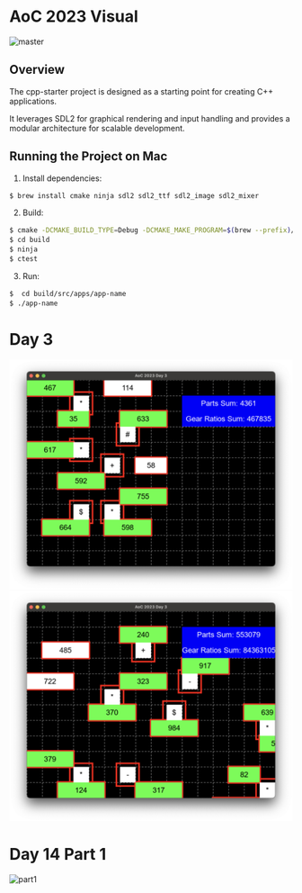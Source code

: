 # AoC 2023 Visual

![master](https://github.com/developer239/cpp-starter/actions/workflows/ci.yml/badge.svg)

## Overview

The cpp-starter project is designed as a starting point for creating C++ applications.

It leverages SDL2 for graphical rendering and input handling and provides a modular architecture for
scalable development.

## Running the Project on Mac

1) Install dependencies:

```bash
$ brew install cmake ninja sdl2 sdl2_ttf sdl2_image sdl2_mixer
```

2) Build:

```bash
$ cmake -DCMAKE_BUILD_TYPE=Debug -DCMAKE_MAKE_PROGRAM=$(brew --prefix)/bin/ninja -G Ninja -S . -B build
$ cd build
$ ninja
$ ctest
```

3) Run:

```bash
$  cd build/src/apps/app-name
$ ./app-name 
```

# Day 3

![part1](./example-input.png)
![part2](./input.png)

# Day 14 Part 1
![part1](./preview-14-1.gif)

